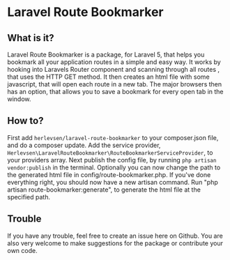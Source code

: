 # Laravel Route Bookmarker

## What is it?
Laravel Route Bookmarker is a package, for Laravel 5, that helps you bookmark all your application routes in a simple and easy way.
It works by hooking into Laravels Router component and scanning through all routes , that uses the HTTP GET method.
It then creates an html file with some javascript, that will open each route in a new tab.
The major browsers then has an option, that allows you to save a bookmark for every open tab in the window.

## How to?
First add `herlevsen/laravel-route-bookmarker` to your composer.json file, and do a composer update. Add the service provider, `Herlevsen\LaravelRouteBookmarker\RouteBookmarkerServiceProvider`, to your providers array. Next publish the config file, by running `php artisan vendor:publish` in the terminal. Optionally you can now change the path to the generated html file in config/route-bookmarker.php. If you've done everything right, you should now have a new artisan command. Run "php artisan route-bookmarker:generate", to generate the html file at the specified path.

## Trouble
If you have any trouble, feel free to create an issue here on Github. You are also very welcome to make suggestions for the package or contribute your own code.